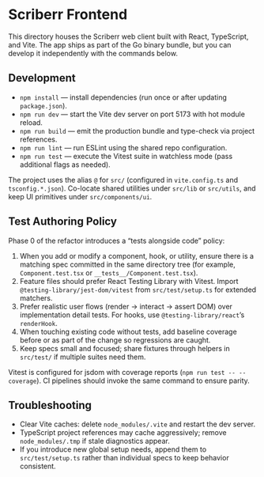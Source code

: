 # Scriberr Frontend

This directory houses the Scriberr web client built with React, TypeScript, and Vite. The app ships as part of the Go binary bundle, but you can develop it independently with the commands below.

## Development

- `npm install` — install dependencies (run once or after updating `package.json`).
- `npm run dev` — start the Vite dev server on port 5173 with hot module reload.
- `npm run build` — emit the production bundle and type-check via project references.
- `npm run lint` — run ESLint using the shared repo configuration.
- `npm run test` — execute the Vitest suite in watchless mode (pass additional flags as needed).

The project uses the alias `@` for `src/` (configured in `vite.config.ts` and `tsconfig.*.json`). Co-locate shared utilities under `src/lib` or `src/utils`, and keep UI primitives under `src/components/ui`.

## Test Authoring Policy

Phase 0 of the refactor introduces a “tests alongside code” policy:

1. When you add or modify a component, hook, or utility, ensure there is a matching spec committed in the same directory tree (for example, `Component.test.tsx` or `__tests__/Component.test.tsx`).
2. Feature files should prefer React Testing Library with Vitest. Import `@testing-library/jest-dom/vitest` from `src/test/setup.ts` for extended matchers.
3. Prefer realistic user flows (render → interact → assert DOM) over implementation detail tests. For hooks, use `@testing-library/react`’s `renderHook`.
4. When touching existing code without tests, add baseline coverage before or as part of the change so regressions are caught.
5. Keep specs small and focused; share fixtures through helpers in `src/test/` if multiple suites need them.

Vitest is configured for jsdom with coverage reports (`npm run test -- --coverage`). CI pipelines should invoke the same command to ensure parity.

## Troubleshooting

- Clear Vite caches: delete `node_modules/.vite` and restart the dev server.
- TypeScript project references may cache aggressively; remove `node_modules/.tmp` if stale diagnostics appear.
- If you introduce new global setup needs, append them to `src/test/setup.ts` rather than individual specs to keep behavior consistent.

